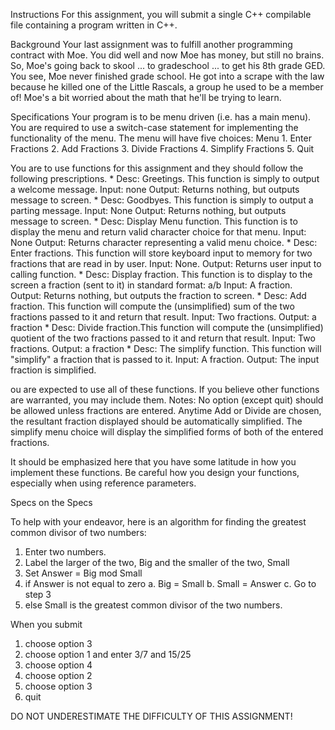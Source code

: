 Instructions
For this assignment, you will submit a single C++ compilable file containing a program written in C++.

Background
Your last assignment was to fulfill another programming contract with Moe. You did well and now Moe has money, but still no brains. So, Moe's going back to skool ... to gradeschool ... to get his 8th grade GED. You see, Moe never finished grade school. He got into a scrape with the law because he killed one of the Little Rascals, a group he used to be a member of!   Moe's a bit worried about the math that he'll be trying to learn.

Specifications
Your program is to be menu driven (i.e. has a main menu). You are required to use a switch-case statement
for implementing the functionality of the menu. The menu will have five choices:
			Menu
	1. Enter Fractions
	2. Add Fractions
	3. Divide Fractions
	4. Simplify Fractions
	5. Quit

You are to use functions for this assignment and they should follow the following prescriptions.
    * Desc: Greetings. This function is simply to output a welcome message.
    Input: none
    Output: Returns nothing, but outputs message to screen.
    * Desc: Goodbyes. This function is simply to output a parting message.
    Input: None
    Output: Returns nothing, but outputs message to screen.
    * Desc: Display Menu function. This function is to display the menu and return valid character choice for that menu. 
    Input: None
    Output: Returns character representing a valid menu choice.
    * Desc: Enter fractions. This function will store keyboard input to memory for two fractions that are read in by user.
    Input: None.
    Output: Returns user input to calling function.
    * Desc: Display fraction. This function is to display to the screen a fraction (sent to it) in standard format: a/b
    Input: A fraction.
    Output: Returns nothing, but outputs the fraction to screen.
    * Desc: Add fraction. This function will compute the (unsimplified) sum of the two fractions passed to it and return that result.
    Input: Two fractions.
    Output: a fraction
    * Desc: Divide fraction.This function will compute the (unsimplified) quotient of the two fractions passed to it and return that result.
    Input: Two fractions.
    Output: a fraction
    * Desc: The simplify function. This function will "simplify" a fraction that is passed to it.
    Input: A fraction.
    Output: The input fraction is simplified.

ou are expected to use all of these functions. If you believe other functions are warranted, you may include them.
Notes: No option (except quit) should be allowed unless fractions are entered. Anytime Add or Divide are chosen, the resultant fraction displayed should be automatically simplified. The simplify menu choice will display the simplified forms of both of the entered fractions.

It should be emphasized here that you have some latitude in how you implement these functions. Be careful how you design your functions, especially when using reference parameters.

Specs on the Specs 

To help with your endeavor, here is an algorithm for finding the greatest common divisor of two numbers:

1. Enter two numbers.
2. Label the larger of the two, Big and the smaller of the two, Small
3. Set Answer = Big mod Small 
4. if Answer is not equal to zero
    a. Big = Small
    b. Small = Answer
    c. Go to step 3
5. else Small is the greatest common divisor of the two numbers.

When you submit
1. choose option 3
2. choose option 1 and enter 3/7 and 15/25
3. choose option 4
4. choose option 2
5. choose option 3
6. quit

DO NOT UNDERESTIMATE THE DIFFICULTY OF THIS ASSIGNMENT!